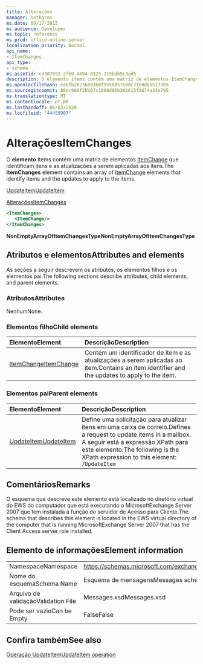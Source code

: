 ```yaml
---
title: Alterações
manager: sethgros
ms.date: 09/17/2015
ms.audience: Developer
ms.topic: reference
ms.prod: office-online-server
localization_priority: Normal
api_name:
- ItemChanges
api_type:
- schema
ms.assetid: cd307892-2f69-4494-8325-219bdb5c3ad5
description: O elemento items contém uma matriz de elementos ItemChange que identificam itens e as atualizações a serem aplicadas aos itens.
ms.openlocfilehash: ea6fb2023b88360f9558057e80c7fe0d855173b5
ms.sourcegitcommit: 88ec988f2bb67c1866d06b361615f3674a24e795
ms.translationtype: MT
ms.contentlocale: pt-BR
ms.lasthandoff: 06/03/2020
ms.locfileid: "44459907"
---
```

# <a name="itemchanges"></a><span data-ttu-id="e742e-103">Alterações</span><span class="sxs-lookup"><span data-stu-id="e742e-103">ItemChanges</span></span>

<span data-ttu-id="e742e-104">O **elemento** Items contém uma matriz de elementos [ItemChange](itemchange.md) que identificam itens e as atualizações a serem aplicadas aos itens.</span><span class="sxs-lookup"><span data-stu-id="e742e-104">The **ItemChanges** element contains an array of [ItemChange](itemchange.md) elements that identify items and the updates to apply to the items.</span></span> 
  
[<span data-ttu-id="e742e-105">UpdateItem</span><span class="sxs-lookup"><span data-stu-id="e742e-105">UpdateItem</span></span>](updateitem.md)
  
[<span data-ttu-id="e742e-106">Alterações</span><span class="sxs-lookup"><span data-stu-id="e742e-106">ItemChanges</span></span>](itemchanges.md)
  
```xml
<ItemChanges>
   <ItemChange/>
</ItemChanges>
```

 <span data-ttu-id="e742e-107">**NonEmptyArrayOfItemChangesType**</span><span class="sxs-lookup"><span data-stu-id="e742e-107">**NonEmptyArrayOfItemChangesType**</span></span>
## <a name="attributes-and-elements"></a><span data-ttu-id="e742e-108">Atributos e elementos</span><span class="sxs-lookup"><span data-stu-id="e742e-108">Attributes and elements</span></span>

<span data-ttu-id="e742e-109">As seções a seguir descrevem os atributos, os elementos filhos e os elementos pai.</span><span class="sxs-lookup"><span data-stu-id="e742e-109">The following sections describe attributes, child elements, and parent elements.</span></span>
  
### <a name="attributes"></a><span data-ttu-id="e742e-110">Atributos</span><span class="sxs-lookup"><span data-stu-id="e742e-110">Attributes</span></span>

<span data-ttu-id="e742e-111">Nenhum</span><span class="sxs-lookup"><span data-stu-id="e742e-111">None.</span></span>
  
### <a name="child-elements"></a><span data-ttu-id="e742e-112">Elementos filho</span><span class="sxs-lookup"><span data-stu-id="e742e-112">Child elements</span></span>

|<span data-ttu-id="e742e-113">**Elemento**</span><span class="sxs-lookup"><span data-stu-id="e742e-113">**Element**</span></span>|<span data-ttu-id="e742e-114">**Descrição**</span><span class="sxs-lookup"><span data-stu-id="e742e-114">**Description**</span></span>|
|:-----|:-----|
|[<span data-ttu-id="e742e-115">ItemChange</span><span class="sxs-lookup"><span data-stu-id="e742e-115">ItemChange</span></span>](itemchange.md) <br/> |<span data-ttu-id="e742e-116">Contém um identificador de item e as atualizações a serem aplicadas ao item.</span><span class="sxs-lookup"><span data-stu-id="e742e-116">Contains an item identifier and the updates to apply to the item.</span></span>  <br/> |
   
### <a name="parent-elements"></a><span data-ttu-id="e742e-117">Elementos pai</span><span class="sxs-lookup"><span data-stu-id="e742e-117">Parent elements</span></span>

|<span data-ttu-id="e742e-118">**Elemento**</span><span class="sxs-lookup"><span data-stu-id="e742e-118">**Element**</span></span>|<span data-ttu-id="e742e-119">**Descrição**</span><span class="sxs-lookup"><span data-stu-id="e742e-119">**Description**</span></span>|
|:-----|:-----|
|[<span data-ttu-id="e742e-120">UpdateItem</span><span class="sxs-lookup"><span data-stu-id="e742e-120">UpdateItem</span></span>](updateitem.md) <br/> |<span data-ttu-id="e742e-121">Define uma solicitação para atualizar itens em uma caixa de correio.</span><span class="sxs-lookup"><span data-stu-id="e742e-121">Defines a request to update items in a mailbox.</span></span>  <br/> <span data-ttu-id="e742e-122">A seguir está a expressão XPath para este elemento:</span><span class="sxs-lookup"><span data-stu-id="e742e-122">The following is the XPath expression to this element:</span></span>  <br/>  `/UpdateItem` <br/> |
   
## <a name="remarks"></a><span data-ttu-id="e742e-123">Comentários</span><span class="sxs-lookup"><span data-stu-id="e742e-123">Remarks</span></span>

<span data-ttu-id="e742e-124">O esquema que descreve este elemento está localizado no diretório virtual do EWS do computador que está executando o MicrosoftExchange Server 2007 que tem instalada a função de servidor de Acesso para Cliente.</span><span class="sxs-lookup"><span data-stu-id="e742e-124">The schema that describes this element is located in the EWS virtual directory of the computer that is running MicrosoftExchange Server 2007 that has the Client Access server role installed.</span></span>
  
## <a name="element-information"></a><span data-ttu-id="e742e-125">Elemento de informações</span><span class="sxs-lookup"><span data-stu-id="e742e-125">Element information</span></span>

|||
|:-----|:-----|
|<span data-ttu-id="e742e-126">Namespace</span><span class="sxs-lookup"><span data-stu-id="e742e-126">Namespace</span></span>  <br/> |https://schemas.microsoft.com/exchange/services/2006/messages  <br/> |
|<span data-ttu-id="e742e-127">Nome do esquema</span><span class="sxs-lookup"><span data-stu-id="e742e-127">Schema Name</span></span>  <br/> |<span data-ttu-id="e742e-128">Esquema de mensagens</span><span class="sxs-lookup"><span data-stu-id="e742e-128">Messages schema</span></span>  <br/> |
|<span data-ttu-id="e742e-129">Arquivo de validação</span><span class="sxs-lookup"><span data-stu-id="e742e-129">Validation File</span></span>  <br/> |<span data-ttu-id="e742e-130">Messages.xsd</span><span class="sxs-lookup"><span data-stu-id="e742e-130">Messages.xsd</span></span>  <br/> |
|<span data-ttu-id="e742e-131">Pode ser vazio</span><span class="sxs-lookup"><span data-stu-id="e742e-131">Can be Empty</span></span>  <br/> |<span data-ttu-id="e742e-132">False</span><span class="sxs-lookup"><span data-stu-id="e742e-132">False</span></span>  <br/> |
   
## <a name="see-also"></a><span data-ttu-id="e742e-133">Confira também</span><span class="sxs-lookup"><span data-stu-id="e742e-133">See also</span></span>



[<span data-ttu-id="e742e-134">Operação UpdateItem</span><span class="sxs-lookup"><span data-stu-id="e742e-134">UpdateItem operation</span></span>](updateitem-operation.md)

